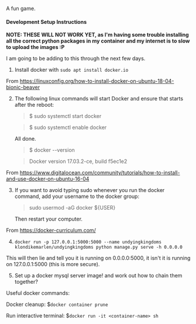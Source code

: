 A fun game.

#### Development Setup Instructions 

**NOTE: THESE WILL NOT WORK YET, as I'm having some trouble installing all the correct python packages in my container and my internet is to slow to upload the images :P**

I am going to be adding to this through the next few days.

1. Install docker with `sudo apt install docker.io`

From https://linuxconfig.org/how-to-install-docker-on-ubuntu-18-04-bionic-beaver

2. The following linux commands will start Docker and ensure that starts after the reboot:
    > $ sudo systemctl start docker
    
    > $ sudo systemctl enable docker

    All done.

    > $ docker --version
    
    > Docker version 17.03.2-ce, build f5ec1e2

From https://www.digitalocean.com/community/tutorials/how-to-install-and-use-docker-on-ubuntu-16-04

3. If you want to avoid typing sudo whenever you run the docker command, add your username to the docker group:

    > sudo usermod -aG docker ${USER}
    
    Then restart your computer.

From https://docker-curriculum.com/

4. `docker run -p 127.0.0.1:5000:5000 --name undyingkingdoms klondikemarlen/undyingkingdoms python manage.py serve -h 0.0.0.0`

This will then lie and tell you it is running on 0.0.0.0:5000, it isn't it is running on 127.0.0.1:5000 (this is more secure).

5. Set up a docker mysql server image! and work out how to chain them together?

Useful docker commands:

Docker cleanup: $`docker container prune`

Run interactive terminal: $`docker run -it <container-name> sh`

